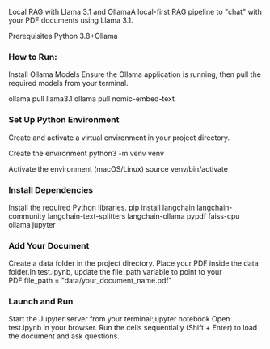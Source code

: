 Local RAG with Llama 3.1 and OllamaA local-first RAG pipeline to "chat" with your PDF documents using Llama 3.1.

Prerequisites
Python 3.8+Ollama

### How to Run:

Install Ollama Models
Ensure the Ollama application is running, then pull the required models from your terminal.

ollama pull llama3.1
ollama pull nomic-embed-text

### Set Up Python Environment

Create and activate a virtual environment in your project directory.

Create the environment
python3 -m venv venv

Activate the environment (macOS/Linux)
source venv/bin/activate

### Install Dependencies
Install the required Python libraries.
pip install langchain langchain-community langchain-text-splitters langchain-ollama pypdf faiss-cpu ollama jupyter
### Add Your Document

Create a data folder in the project directory.
Place your PDF inside the data folder.In test.ipynb, update the file_path variable to point to your PDF.file_path = "data/your_document_name.pdf"

### Launch and Run
Start the Jupyter server from your terminal:jupyter notebook
Open test.ipynb in your browser.
Run the cells sequentially (Shift + Enter) to load the document and ask questions.

